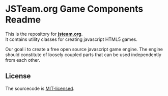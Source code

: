 JSTeam.org Game Components Readme
====================
This is the repository for <b>[jsteam.org](http://jsteam.org)</b>.<br>It contains utility classes for creating javascript HTML5 games.

Our goal i to create a free open source javascript game engine. The engine should constitute of loosely coupled parts that can be used independently from each other.

License
----------
The sourcecode is [MIT-licensed](http://www.opensource.org/licenses/mit-license.php).